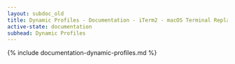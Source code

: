 ```yaml
---
layout: subdoc_old
title: Dynamic Profiles - Documentation - iTerm2 - macOS Terminal Replacement
active-state: documentation
subhead: Dynamic Profiles
---
```

{% include documentation-dynamic-profiles.md %}

